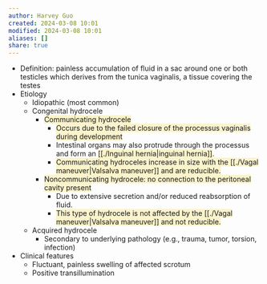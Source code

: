 ```yaml
---
author: Harvey Guo
created: 2024-03-08 10:01
modified: 2024-03-08 10:01
aliases: []
share: true
---
```

- Definition: painless accumulation of fluid in a sac around one or both testicles which derives from the tunica vaginalis, a tissue covering the testes
- Etiology
	- Idiopathic (most common)
	- Congenital hydrocele
		- <span style="background:rgba(240, 200, 0, 0.2)">Communicating hydrocele</span>
			- <span style="background:rgba(240, 200, 0, 0.2)">Occurs due to the failed closure of the processus vaginalis during development </span>
			- Intestinal organs may also protrude through the processus and form an <span style="background:rgba(240, 200, 0, 0.2)">[[./Inguinal hernia|inguinal hernia]]</span>. 
			- <span style="background:rgba(240, 200, 0, 0.2)">Communicating hydroceles increase in size with the [[./Vagal maneuver|Valsalva maneuver]] and are reducible.</span>
		- <span style="background:rgba(240, 200, 0, 0.2)">Noncommunicating hydrocele: no connection to the peritoneal cavity present </span>
			- Due to extensive secretion and/or reduced reabsorption of fluid.
			- <span style="background:rgba(240, 200, 0, 0.2)">This type of hydrocele is not affected by the [[./Vagal maneuver|Valsalva maneuver]] and not reducible.</span>
	- Acquired hydrocele
		- Secondary to underlying pathology (e.g., trauma, tumor, torsion, infection)
- Clinical features
	- Fluctuant, painless swelling of affected scrotum
	- Positive transillumination 

